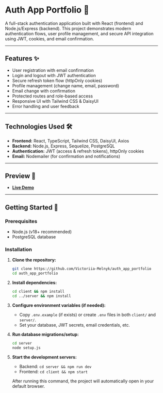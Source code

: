 # **Auth App Portfolio** 📲

A full-stack authentication application built with React (frontend) and Node.js/Express (backend). This project demonstrates modern authentication flows, user profile management, and secure API integration using JWT, cookies, and email confirmation.

---

## **Features** ✨

- User registration with email confirmation
- Login and logout with JWT authentication
- Secure refresh token flow (httpOnly cookies)
- Profile management (change name, email, password)
- Email change with confirmation
- Protected routes and role-based access
- Responsive UI with Tailwind CSS & DaisyUI
- Error handling and user feedback

---

## **Technologies Used** 🛠️

- **Frontend:** React, TypeScript, Tailwind CSS, DaisyUI, Axios
- **Backend:** Node.js, Express, Sequelize, PostgreSQL
- **Authentication:** JWT (access & refresh tokens), httpOnly cookies
- **Email:** Nodemailer (for confirmation and notifications)

---

## **Preview** 🎉

- **[Live Demo]()**

---

## **Getting Started** 🚀

### Prerequisites

- Node.js (v18+ recommended)
- PostgreSQL database

### Installation

1. **Clone the repository:**
   ```sh
   git clone https://github.com/Victoriia-Melnyk/auth_app_portfolio
   cd auth_app_portfolio
   ```
2. **Install dependencies:**
   ```sh
   cd client && npm install
   cd ../server && npm install
   ```
3. **Configure environment variables (if needed):**
   - Copy `.env.example` (if exists) or create `.env` files in both `client/` and `server/`.
   - Set your database, JWT secrets, email credentials, etc.
4. **Run database migrations/setup:**
   ```sh
   cd server
   node setup.js
   ```
5. **Start the development servers:**

   - Backend: `cd server && npm run dev`
   - Frontend: `cd client && npm start`

   After running this command, the project will automatically open in your default browser.
